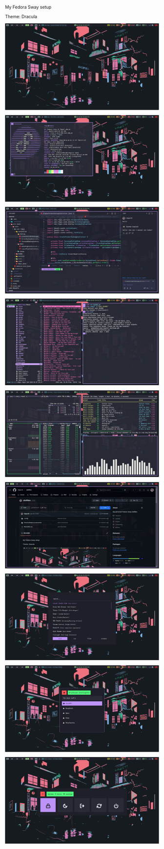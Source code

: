 My Fedora Sway setup

Theme: Dracula

![alt text](Pictures/fedora-screenshots/2025-03-08T19:23:19,714985474+08:00.png)

![alt text](Pictures/fedora-screenshots/2025-03-08T19:42:04,517503045+08:00.png)

![alt text](Pictures/fedora-screenshots/2025-03-08T19:25:45,972638837+08:00.png)

![alt text](Pictures/fedora-screenshots/2025-03-08T19:59:11,779712004+08:00.png)

![alt text](Pictures/fedora-screenshots/2025-03-08T19:51:05,379789680+08:00.png)

![alt text](Pictures/fedora-screenshots/2025-03-08T20:07:08,713499083+08:00.png)

![alt text](Pictures/fedora-screenshots/2025-03-08T19:29:01,108029155+08:00.png)

![alt text](Pictures/fedora-screenshots/2025-03-08T19:29:13,905998620+08:00.png)

![alt text](Pictures/fedora-screenshots/2025-03-08T19:29:55,750372607+08:00.png)
